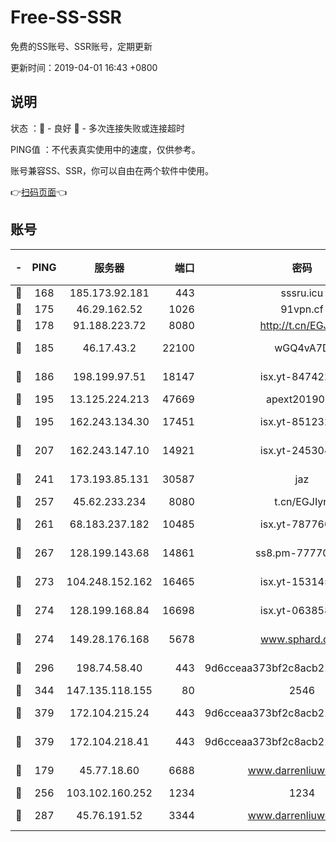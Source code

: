 # Free-SS-SSR

免费的SS账号、SSR账号，定期更新

更新时间：2019-04-01 16:43 +0800

## 说明

状态     ：🙂 - 良好 🙁 - 多次连接失败或连接超时

PING值   ：不代表真实使用中的速度，仅供参考。

账号兼容SS、SSR，你可以自由在两个软件中使用。

👉[扫码页面](https://liesauer.github.io/Free-SS-SSR/)👈

## 账号

|-|PING|服务器|端口|密码|加密方式|区域|
|:----:|:----:|:-----:|-----:|:----:|:----:|:----:|
|🙂|168|185.173.92.181|443|sssru.icu|rc4-md5|RU|
|🙂|175|46.29.162.52|1026|91vpn.cf|rc4-md5|RU|
|🙂|178|91.188.223.72|8080|http://t.cn/EGJIyrl|rc4-md5|RU|
|🙂|185|46.17.43.2|22100|wGQ4vA7D|aes-256-gcm|RU|
|🙂|186|198.199.97.51|18147|isx.yt-84742242|aes-256-cfb|US|
|🙂|195|13.125.224.213|47669|apext2019001|chacha20|KR|
|🙂|195|162.243.134.30|17451|isx.yt-85123284|aes-256-cfb|US|
|🙂|207|162.243.147.10|14921|isx.yt-24530489|aes-256-cfb|US|
|🙂|241|173.193.85.131|30587|jaz|aes-256-cfb|US|
|🙂|257|45.62.233.234|8080|t.cn/EGJIyrl|rc4-md5|CA|
|🙂|261|68.183.237.182|10485|isx.yt-78776006|aes-256-cfb|SG|
|🙂|267|128.199.143.68|14861|ss8.pm-77770348|aes-256-cfb|SG|
|🙂|273|104.248.152.162|16465|isx.yt-15314560|aes-256-cfb|SG|
|🙂|274|128.199.168.84|16698|isx.yt-06385853|aes-256-cfb|SG|
|🙂|274|149.28.176.168|5678|www.sphard.com|aes-256-cfb|SG|
|🙂|296|198.74.58.40|443|9d6cceaa373bf2c8acb22e60b6a58be6|aes-256-cfb|US|
|🙂|344|147.135.118.155|80|2546|chacha20|US|
|🙂|379|172.104.215.24|443|9d6cceaa373bf2c8acb22e60b6a58be6|aes-256-cfb|US|
|🙂|379|172.104.218.41|443|9d6cceaa373bf2c8acb22e60b6a58be6|aes-256-cfb|US|
|🙂|179|45.77.18.60|6688|www.darrenliuwei.com|aes-256-cfb|JP|
|🙂|256|103.102.160.252|1234|1234|rc4-md5|JP|
|🙂|287|45.76.191.52|3344|www.darrenliuwei.com|aes-256-cfb|AU|
